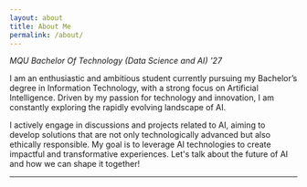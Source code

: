 ```yaml
---
layout: about
title: About Me
permalink: /about/
---
```


_MQU Bachelor Of Technology (Data Science and AI) '27_

I am an enthusiastic and ambitious student currently pursuing my Bachelor’s degree in Information Technology, with a strong focus on Artificial Intelligence. Driven by my passion for technology and innovation, I am constantly exploring the rapidly evolving landscape of AI.

I actively engage in discussions and projects related to AI, aiming to develop solutions that are not only technologically advanced but also ethically responsible. My goal is to leverage AI technologies to create impactful and transformative experiences. Let's talk about the future of AI and how we can shape it together!

---
